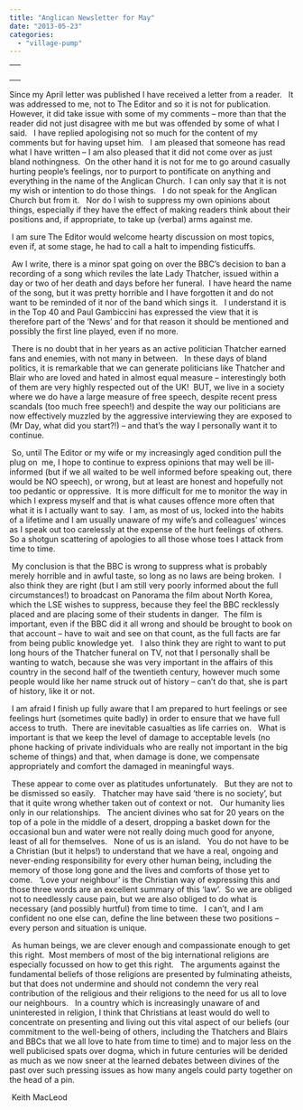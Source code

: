 ```yaml
---
title: "Anglican Newsletter for May"
date: "2013-05-23"
categories: 
  - "village-pump"
---
```


<table width="100%" cellspacing="0" cellpadding="0"><tbody><tr><td><div><div></div>&nbsp;<div></div></div></td></tr></tbody></table>

Since my April letter was published I have received a letter from a reader.   It was addressed to me, not to The Editor and so it is not for publication.   However, it did take issue with some of my comments – more than that the reader did not just disagree with me but was offended by some of what I said.   I have replied apologising not so much for the content of my comments but for having upset him.   I am pleased that someone has read what I have written – I am also pleased that it did not come over as just bland nothingness.  On the other hand it is not for me to go around casually hurting people’s feelings, nor to purport to pontificate on anything and everything in the name of the Anglican Church.  I can only say that it is not my wish or intention to do those things.   I do not speak for the Anglican Church but from it.   Nor do I wish to suppress my own opinions about things, especially if they have the effect of making readers think about their positions and, if appropriate, to take up (verbal) arms against me.

 I am sure The Editor would welcome hearty discussion on most topics, even if, at some stage, he had to call a halt to impending fisticuffs.

 Aw I write, there is a minor spat going on over the BBC’s decision to ban a recording of a song which reviles the late Lady Thatcher, issued within a day or two of her death and days before her funeral.  I have heard the name of the song, but it was pretty horrible and I have forgotten it and do not want to be reminded of it nor of the band which sings it.   I understand it is in the Top 40 and Paul Gambiccini has expressed the view that it is therefore part of the ‘News’ and for that reason it should be mentioned and possibly the first line played, even if no more.

 There is no doubt that in her years as an active politician Thatcher earned fans and enemies, with not many in between.   In these days of bland politics, it is remarkable that we can generate politicians like Thatcher and Blair who are loved and hated in almost equal measure – interestingly both of them are very highly respected out of the UK!  BUT, we live in a society where we do have a large measure of free speech, despite recent press scandals (too much free speech!) and despite the way our politicians are now effectively muzzled by the aggressive interviewing they are exposed to (Mr Day, what did you start?!) – and that’s the way I personally want it to continue.

 So, until The Editor or my wife or my increasingly aged condition pull the plug on  me, I hope to continue to express opinions that may well be ill-informed (but if we all waited to be well informed before speaking out, there would be NO speech), or wrong, but at least are honest and hopefully not too pedantic or oppressive.  It is more difficult for me to monitor the way in which I express myself and that is what causes offence more often that what it is I actually want to say.  I am, as most of us, locked into the habits of a lifetime and I am usually unaware of my wife’s and colleagues’ winces as I speak out too carelessly at the expense of the hurt feelings of others.   So a shotgun scattering of apologies to all those whose toes I attack from time to time.

 My conclusion is that the BBC is wrong to suppress what is probably merely horrible and in awful taste, so long as no laws are being broken.  I also think they are right (but I am still very poorly informed about the full circumstances!) to broadcast on Panorama the film about North Korea, which the LSE wishes to suppress, because they feel the BBC recklessly placed and are placing some of their students in danger.  The film is important, even if the BBC did it all wrong and should be brought to book on that account – have to wait and see on that count, as the full facts are far from being public knowledge yet.   I also think they are right to want to put long hours of the Thatcher funeral on TV, not that I personally shall be wanting to watch, because she was very important in the affairs of this country in the second half of the twentieth century, however much some people would like her name struck out of history – can’t do that, she is part of history, like it or not.

 I am afraid I finish up fully aware that I am prepared to hurt feelings or see feelings hurt (sometimes quite badly) in order to ensure that we have full access to truth.  There are inevitable casualties as life carries on.   What is important is that we keep the level of damage to acceptable levels (no phone hacking of private individuals who are really not important in the big scheme of things) and that, when damage is done, we compensate appropriately and comfort the damaged in meaningful ways.

 These appear to come over as platitudes unfortunately.   But they are not to be dismissed so easily.   Thatcher may have said ‘there is no society’, but that it quite wrong whether taken out of context or not.   Our humanity lies only in our relationships.   The ancient divines who sat for 20 years on the top of a pole in the middle of a desert, dropping a basket down for the occasional bun and water were not really doing much good for anyone, least of all for themselves.   None of us is an island.   You do not have to be a Christian (but it helps!) to understand that we have a real, ongoing and never-ending responsibility for every other human being, including the memory of those long gone and the lives and comforts of those yet to come.   ‘Love your neighbour’ is the Christian way of expressing this and those three words are an excellent summary of this ‘law’.  So we are obliged not to needlessly cause pain, but we are also obliged to do what is necessary (and possibly hurtful) from time to time.   I can’t, and I am confident no one else can, define the line between these two positions – every person and situation is unique.

 As human beings, we are clever enough and compassionate enough to get this right.  Most members of most of the big international religions are especially focussed on how to get this right.   The arguments against the fundamental beliefs of those religions are presented by fulminating atheists, but that does not undermine and should not condemn the very real contribution of the religious and their religions to the need for us all to love our neighbours.   In a country which is increasingly unaware of and uninterested in religion, I think that Christians at least would do well to concentrate on presenting and living out this vital aspect of our beliefs (our commitment to the well-being of others, including the Thatchers and Blairs and BBCs that we all love to hate from time to time) and to major less on the well publicised spats over dogma, which in future centuries will be derided as much as we now sneer at the learned debates between divines of the past over such pressing issues as how many angels could party together on the head of a pin.

 Keith MacLeod
